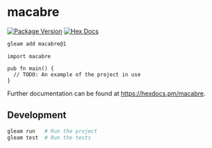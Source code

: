# macabre

[![Package Version](https://img.shields.io/hexpm/v/macabre)](https://hex.pm/packages/macabre)
[![Hex Docs](https://img.shields.io/badge/hex-docs-ffaff3)](https://hexdocs.pm/macabre/)

```sh
gleam add macabre@1
```
```gleam
import macabre

pub fn main() {
  // TODO: An example of the project in use
}
```

Further documentation can be found at <https://hexdocs.pm/macabre>.

## Development

```sh
gleam run   # Run the project
gleam test  # Run the tests
```
